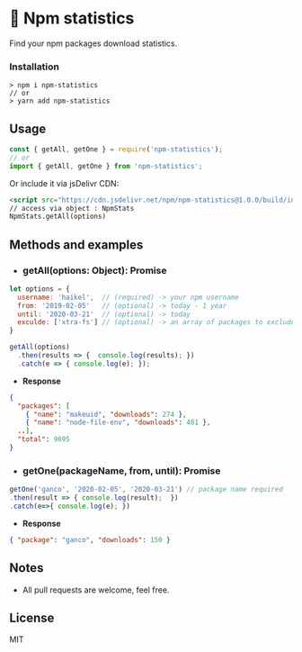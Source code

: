 # 💨 Npm statistics  
Find your npm packages download statistics.

### Installation
```
> npm i npm-statistics
// or
> yarn add npm-statistics
```
## Usage
```js
const { getAll, getOne } = require('npm-statistics');
// or
import { getAll, getOne } from 'npm-statistics';
```

Or include it via jsDelivr CDN:
```html
<script src="https://cdn.jsdelivr.net/npm/npm-statistics@1.0.0/build/index.umd.min.js"></script>
// access via object : NpmStats 
NpmStats.getAll(options)
```

## Methods and examples
- ### getAll(options: Object): Promise
```js
let options = { 
  username: 'haikel',  // (required) -> your npm username
  from: '2019-02-05'   // (optional) -> today - 1 year
  until: '2020-03-21'  // (optional) -> today
  exculde: ['xtra-fs'] // (optional) -> an array of packages to exclude
}

getAll(options)
  .then(results => {  console.log(results); })
  .catch(e => { console.log(e); });
```
- **Response**
```json
{
  "packages": [
    { "name": "makeuid", "downloads": 274 },
    { "name": "node-file-env", "downloads": 481 },
  ..],
  "total": 9695
}
```

- ### **getOne(packageName, from, until): Promise**
```js
getOne('ganco', '2020-02-05', '2020-03-21') // package name required
.then(result => { console.log(result);  })
.catch(e=>{ console.log(e); })
```

- **Response**
```json
{ "package": "ganco", "downloads": 150 }
```

## Notes
- All pull requests are welcome, feel free.

## License
MIT
